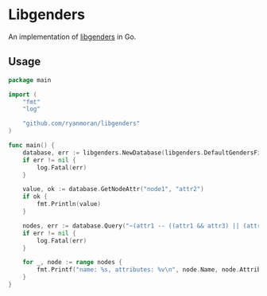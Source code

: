 # Libgenders

An implementation of [libgenders](https://github.com/chaos/genders/tree/master/src/libgenders) in Go.

## Usage

```go
package main

import (
	"fmt"
	"log"

	"github.com/ryanmoran/libgenders"
)

func main() {
    database, err := libgenders.NewDatabase(libgenders.DefaultGendersFilepath)
	if err != nil {
		log.Fatal(err)
	}

	value, ok := database.GetNodeAttr("node1", "attr2")
	if ok {
		fmt.Println(value)
	}

	nodes, err := database.Query("~(attr1 -- ((attr1 && attr3) || (attr1 && attr5)))")
	if err != nil {
		log.Fatal(err)
	}

	for _, node := range nodes {
		fmt.Printf("name: %s, attributes: %v\n", node.Name, node.Attributes)
	}
}
```
